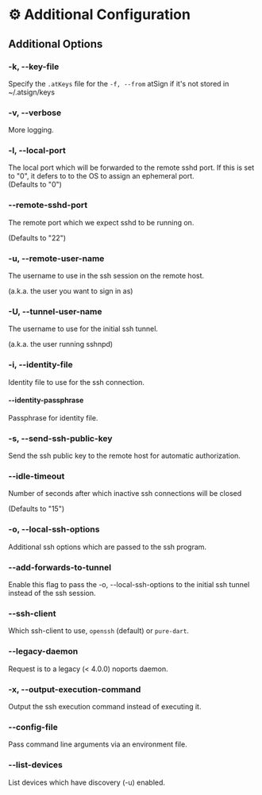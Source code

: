 # ⚙ Additional Configuration

## Additional Options

### -k, --key-file

Specify the `.atKeys` file for the `-f, --from` atSign if it's not stored in \~/.atsign/keys

### -v, --verbose

More logging.

### -l, --local-port

The local port which will be forwarded to the remote sshd port. If this is set to "0", it defers to to the OS to assign an ephemeral port.\
(Defaults to "0")

### --remote-sshd-port

The remote port which we expect sshd to be running on.

(Defaults to "22")

### -u, --remote-user-name

The username to use in the ssh session on the remote host.

(a.k.a. the user you want to sign in as)

### -U, --tunnel-user-name

The username to use for the initial ssh tunnel.

(a.k.a. the user running sshnpd)

### -i, --identity-file

Identity file to use for the ssh connection.

#### --identity-passphrase

Passphrase for identity file.

### -s, --send-ssh-public-key

Send the ssh public key to the remote host for automatic authorization.

### --idle-timeout

Number of seconds after which inactive ssh connections will be closed

(Defaults to "15")

### -o, --local-ssh-options

Additional ssh options which are passed to the ssh program.

### --add-forwards-to-tunnel

Enable this flag to pass the -o, --local-ssh-options to the initial ssh tunnel instead of the ssh session.&#x20;

### --ssh-client

Which ssh-client to use, `openssh` (default) or `pure-dart`.

### --legacy-daemon

Request is to a legacy (< 4.0.0) noports daemon.

### -x, --output-execution-command

Output the ssh execution command instead of executing it.

### --config-file

Pass command line arguments via an environment file.

### --list-devices

List devices which have discovery (-u) enabled.

